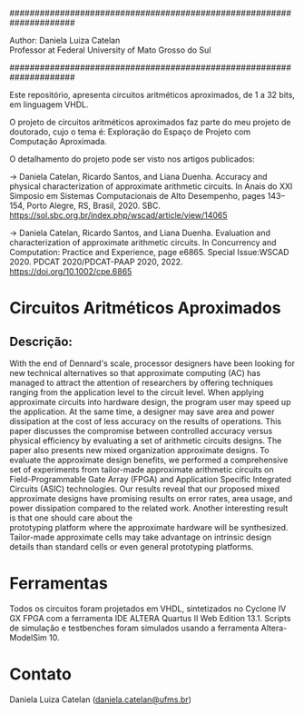 #####################################################################

Author: Daniela Luiza Catelan \
Professor at Federal University of Mato Grosso do Sul

#####################################################################

Este repositório, apresenta circuitos aritméticos aproximados, de 1 a 32 bits, em linguagem VHDL.

O projeto de circuitos aritméticos aproximados faz parte do meu projeto de doutorado, cujo o tema é: Exploração do Espaço de Projeto com Computação Aproximada.

O detalhamento do projeto pode ser visto nos artigos publicados:

-> Daniela Catelan, Ricardo Santos, and Liana Duenha. Accuracy and physical characterization of approximate arithmetic circuits. In Anais do XXI Simposio em Sistemas 
Computacionais de Alto Desempenho, pages 143–154, Porto Alegre, RS, Brasil, 2020. SBC. <https://sol.sbc.org.br/index.php/wscad/article/view/14065>

-> Daniela Catelan, Ricardo Santos, and Liana Duenha. Evaluation and characterization of approximate arithmetic circuits. In Concurrency and Computation: 
Practice and Experience, page e6865. Special Issue:WSCAD 2020. PDCAT 2020/PDCAT-PAAP 2020, 2022. <https://doi.org/10.1002/cpe.6865>


# Circuitos Aritméticos Aproximados

## Descrição:
With the end of Dennard's scale, processor designers have been looking for new technical alternatives so that  approximate computing (AC) has managed to attract the attention of researchers by 
offering techniques ranging from the application level to the circuit level. When applying approximate circuits into hardware design, the program user may speed up the application. At the same time, 
a designer may save area and power dissipation at the cost of less accuracy on the results of operations. This paper discusses the compromise between controlled accuracy versus physical efficiency
by evaluating a set of arithmetic circuits designs. The paper also presents new mixed organization approximate designs. To evaluate the approximate design benefits, we performed a comprehensive set 
of experiments from tailor-made approximate arithmetic circuits on Field-Programmable Gate Array (FPGA) and Application Specific Integrated Circuits (ASIC) technologies. Our results reveal that our 
proposed mixed approximate designs have promising results on error rates, area usage, and power dissipation  compared to the related work.  Another interesting result is that one should care about the  
prototyping platform where the approximate hardware will be synthesized. Tailor-made approximate cells may take advantage on intrinsic design details than standard cells or even general prototyping platforms.

# Ferramentas
Todos os circuitos foram projetados em VHDL, sintetizados no Cyclone IV GX FPGA com a ferramenta IDE ALTERA Quartus II Web Edition 13.1.
Scripts de simulação e testbenches foram simulados usando a ferramenta Altera-ModelSim 10.


# Contato
Daniela Luiza Catelan (daniela.catelan@ufms.br)
